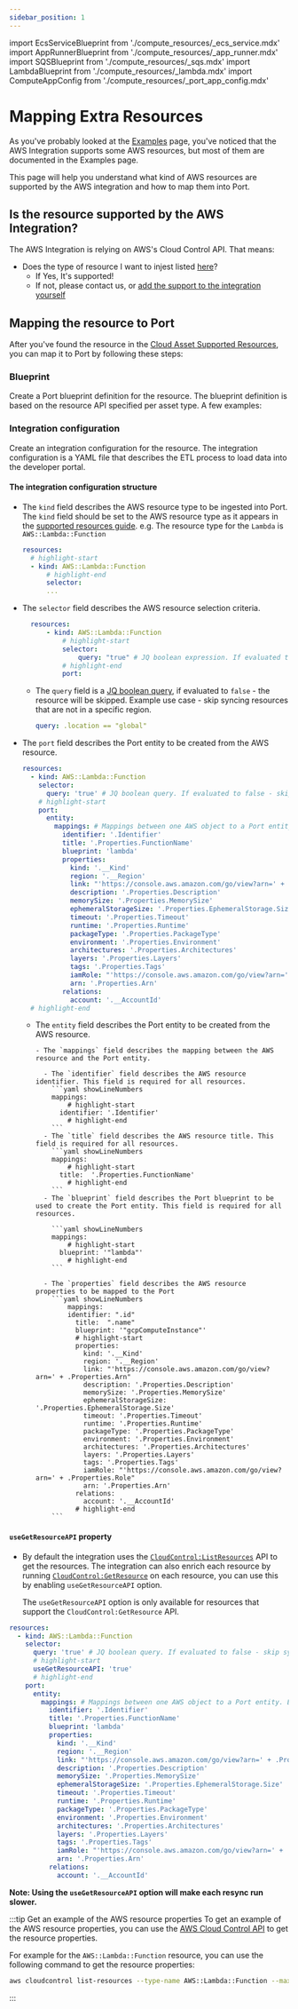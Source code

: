 ```yaml
---
sidebar_position: 1
---
```


import EcsServiceBlueprint from './compute_resources/\_ecs_service.mdx'
import AppRunnerBlueprint from './compute_resources/\_app_runner.mdx'
import SQSBlueprint from './compute_resources/\_sqs.mdx'
import LambdaBlueprint from './compute_resources/\_lambda.mdx'
import ComputeAppConfig from './compute_resources/\_port_app_config.mdx'

# Mapping Extra Resources

As you've probably looked at the [Examples](./examples.md) page, you've noticed that the AWS Integration supports some AWS resources, but most of them are documented in the Examples page.

This page will help you understand what kind of AWS resources are supported by the AWS integration and how to map them into Port.

## Is the resource supported by the AWS Integration?

The AWS Integration is relying on AWS's Cloud Control API. That means:

- Does the type of resource I want to injest listed [here](https://docs.aws.amazon.com/cloudcontrolapi/latest/userguide/supported-resources.html)?
  - If Yes, It's supported!
  - If not, please contact us, or [add the support to the integration yourself](https://github.com/port-labs/ocean/tree/main/integrations/aws)

## Mapping the resource to Port

After you've found the resource in the [Cloud Asset Supported Resources](https://cloud.google.com/asset-inventory/docs/supported-asset-types), you can map it to Port by following these steps:

### Blueprint

Create a Port blueprint definition for the resource. The blueprint definition is based on the resource API specified per asset type.
A few examples:

<EcsServiceBlueprint/>
<SQSBlueprint/>
<LambdaBlueprint/>

### Integration configuration

Create an integration configuration for the resource. The integration configuration is a YAML file that describes the ETL process to load data into the developer portal.

<ComputeAppConfig/>

#### The integration configuration structure

- The `kind` field describes the AWS resource type to be ingested into Port.
  The `kind` field should be set to the AWS resource type as it appears in the [supported resources guide](https://docs.aws.amazon.com/cloudcontrolapi/latest/userguide/supported-resources.html). e.g. The resource type for the `Lambda` is `AWS::Lambda::Function`

  ```yaml showLineNumbers
  resources:
  	# highlight-start
  	- kind: AWS::Lambda::Function
  		# highlight-end
  		selector:
  		...
  ```

- The `selector` field describes the AWS resource selection criteria.

  ```yaml showLineNumbers
  	resources:
  		- kind: AWS::Lambda::Function
  			# highlight-start
  			selector:
  				query: "true" # JQ boolean expression. If evaluated to false - this object will be skipped.
  			# highlight-end
  			port:
  ```

  - The `query` field is a [JQ boolean query](https://stedolan.github.io/jq/manual/#Basicfilters), if evaluated to `false` - the resource will be skipped. Example use case - skip syncing resources that are not in a specific region.
    ```yaml showLineNumbers
    query: .location == "global"
    ```

- The `port` field describes the Port entity to be created from the AWS resource.

  ```yaml showLineNumbers
  resources:
    - kind: AWS::Lambda::Function
      selector:
        query: 'true' # JQ boolean query. If evaluated to false - skip syncing the object.
      # highlight-start
      port:
        entity:
          mappings: # Mappings between one AWS object to a Port entity. Each value is a JQ query.
            identifier: '.Identifier'
            title: '.Properties.FunctionName'
            blueprint: 'lambda'
            properties:
              kind: '.__Kind'
              region: '.__Region'
              link: "'https://console.aws.amazon.com/go/view?arn=' + .Properties.Arn"
              description: '.Properties.Description'
              memorySize: '.Properties.MemorySize'
              ephemeralStorageSize: '.Properties.EphemeralStorage.Size'
              timeout: '.Properties.Timeout'
              runtime: '.Properties.Runtime'
              packageType: '.Properties.PackageType'
              environment: '.Properties.Environment'
              architectures: '.Properties.Architectures'
              layers: '.Properties.Layers'
              tags: '.Properties.Tags'
              iamRole: "'https://console.aws.amazon.com/go/view?arn=' + .Properties.Role"
              arn: '.Properties.Arn'
            relations:
              account: '.__AccountId'
    # highlight-end
  ```

  - The `entity` field describes the Port entity to be created from the AWS resource.

        - The `mappings` field describes the mapping between the AWS resource and the Port entity.

          - The `identifier` field describes the AWS resource identifier. This field is required for all resources.
            ```yaml showLineNumbers
            mappings:
            	# highlight-start
              identifier: '.Identifier'
            	# highlight-end
            ```
          - The `title` field describes the AWS resource title. This field is required for all resources.
            ```yaml showLineNumbers
            mappings:
            	# highlight-start
              title:  '.Properties.FunctionName'
            	# highlight-end
            ```
          - The `blueprint` field describes the Port blueprint to be used to create the Port entity. This field is required for all resources.

            ```yaml showLineNumbers
            mappings:
            	# highlight-start
              blueprint: '"lambda"'
            	# highlight-end
            ```

          - The `properties` field describes the AWS resource properties to be mapped to the Port
            ```yaml showLineNumbers
            	mappings:
                identifier: ".id"
                  title:  ".name"
                  blueprint: '"gcpComputeInstance"'
                  # highlight-start
                  properties:
                    kind: '.__Kind'
                    region: '.__Region'
                    link: "'https://console.aws.amazon.com/go/view?arn=' + .Properties.Arn"
                    description: '.Properties.Description'
                    memorySize: '.Properties.MemorySize'
                    ephemeralStorageSize: '.Properties.EphemeralStorage.Size'
                    timeout: '.Properties.Timeout'
                    runtime: '.Properties.Runtime'
                    packageType: '.Properties.PackageType'
                    environment: '.Properties.Environment'
                    architectures: '.Properties.Architectures'
                    layers: '.Properties.Layers'
                    tags: '.Properties.Tags'
                    iamRole: "'https://console.aws.amazon.com/go/view?arn=' + .Properties.Role"
                    arn: '.Properties.Arn'
                  relations:
                    account: '.__AccountId'
                  # highlight-end
            ```

#### `useGetResourceAPI` property

- By default the integration uses the [`CloudControl:ListResources`](https://docs.aws.amazon.com/cli/latest/reference/cloudcontrol/list-resources.html) API to get the resources. The integration can also enrich each resource by running [`CloudControl:GetResource`](https://docs.aws.amazon.com/cli/latest/reference/cloudcontrol/get-resource.html) on each resource, you can use this by enabling `useGetResourceAPI` option.  

  The `useGetResourceAPI` option is only available for resources that support the `CloudControl:GetResource` API.

```yaml showLineNumbers
resources:
  - kind: AWS::Lambda::Function
    selector:
      query: 'true' # JQ boolean query. If evaluated to false - skip syncing the object.
      # highlight-start
      useGetResourceAPI: 'true'
      # highlight-end
    port:
      entity:
        mappings: # Mappings between one AWS object to a Port entity. Each value is a JQ query.
          identifier: '.Identifier'
          title: '.Properties.FunctionName'
          blueprint: 'lambda'
          properties:
            kind: '.__Kind'
            region: '.__Region'
            link: "'https://console.aws.amazon.com/go/view?arn=' + .Properties.Arn"
            description: '.Properties.Description'
            memorySize: '.Properties.MemorySize'
            ephemeralStorageSize: '.Properties.EphemeralStorage.Size'
            timeout: '.Properties.Timeout'
            runtime: '.Properties.Runtime'
            packageType: '.Properties.PackageType'
            environment: '.Properties.Environment'
            architectures: '.Properties.Architectures'
            layers: '.Properties.Layers'
            tags: '.Properties.Tags'
            iamRole: "'https://console.aws.amazon.com/go/view?arn=' + .Properties.Role"
            arn: '.Properties.Arn'
          relations:
            account: '.__AccountId'
```

**Note: Using the `useGetResourceAPI` option will make each resync run slower.**

:::tip Get an example of the AWS resource properties
To get an example of the AWS resource properties, you can use the [AWS Cloud Control API](https://docs.aws.amazon.com/cloudcontrolapi/latest/userguide/what-is-cloudcontrolapi.html) to get the resource properties.

For example for the `AWS::Lambda::Function` resource, you can use the following command to get the resource properties:

```bash
aws cloudcontrol list-resources --type-name AWS::Lambda::Function --max-items 1 | jq .ResourceDescriptions
```

:::
